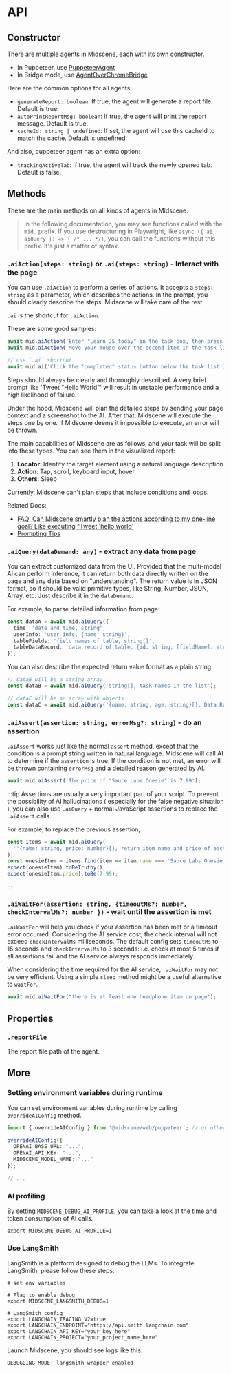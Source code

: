# API

## Constructor

There are multiple agents in Midscene, each with its own constructor.

* In Puppeteer, use [PuppeteerAgent](./integrate-with-puppeteer)
* In Bridge mode, use [AgentOverChromeBridge](./bridge-mode-by-chrome-extension#constructor)

Here are the common options for all agents:

* `generateReport: boolean`: If true, the agent will generate a report file. Default is true.
* `autoPrintReportMsg: boolean`: If true, the agent will print the report message. Default is true.
* `cacheId: string | undefined`: If set, the agent will use this cacheId to match the cache. Default is undefined.

And also, puppeteer agent has an extra option:

* `trackingActiveTab`: If true, the agent will track the newly opened tab. Default is false.

## Methods

These are the main methods on all kinds of agents in Midscene.

> In the following documentation, you may see functions called with the `mid.` prefix. If you use destructuring in Playwright, like `async ({ ai, aiQuery }) => { /* ... */}`, you can call the functions without this prefix. It's just a matter of syntax.

### `.aiAction(steps: string)` or `.ai(steps: string)` - Interact with the page

You can use `.aiAction` to perform a series of actions. It accepts a `steps: string` as a parameter, which describes the actions. In the prompt, you should clearly describe the steps. Midscene will take care of the rest.

`.ai` is the shortcut for `.aiAction`.

These are some good samples:

```typescript
await mid.aiAction('Enter "Learn JS today" in the task box, then press Enter to create');
await mid.aiAction('Move your mouse over the second item in the task list and click the Delete button to the right of the second task');

// use `.ai` shortcut
await mid.ai('Click the "completed" status button below the task list');
```

Steps should always be clearly and thoroughly described. A very brief prompt like 'Tweet "Hello World"' will result in unstable performance and a high likelihood of failure. 

Under the hood, Midscene will plan the detailed steps by sending your page context and a screenshot to the AI. After that, Midscene will execute the steps one by one. If Midscene deems it impossible to execute, an error will be thrown. 

The main capabilities of Midscene are as follows, and your task will be split into these types. You can see them in the visualized report:

1. **Locator**: Identify the target element using a natural language description
2. **Action**: Tap, scroll, keyboard input, hover
3. **Others**: Sleep

Currently, Midscene can't plan steps that include conditions and loops.

Related Docs:
* [FAQ: Can Midscene smartly plan the actions according to my one-line goal? Like executing "Tweet 'hello world'](./faq)
* [Prompting Tips](./prompting-tips)

### `.aiQuery(dataDemand: any)` - extract any data from page

You can extract customized data from the UI. Provided that the multi-modal AI can perform inference, it can return both data directly written on the page and any data based on "understanding". The return value is in JSON format, so it should be valid primitive types, like String, Number, JSON, Array, etc. Just describe it in the `dataDemand`.

For example, to parse detailed information from page:

```typescript
const dataA = await mid.aiQuery({
  time: 'date and time, string',
  userInfo: 'user info, {name: string}',
  tableFields: 'field names of table, string[]',
  tableDataRecord: 'data record of table, {id: string, [fieldName]: string}[]',
});
```

You can also describe the expected return value format as a plain string:

```typescript
// dataB will be a string array
const dataB = await mid.aiQuery('string[], task names in the list');

// dataC will be an array with objects
const dataC = await mid.aiQuery('{name: string, age: string}[], Data Record in the table');
```

### `.aiAssert(assertion: string, errorMsg?: string)` - do an assertion

`.aiAssert` works just like the normal `assert` method, except that the condition is a prompt string written in natural language. Midscene will call AI to determine if the `assertion` is true. If the condition is not met, an error will be thrown containing `errorMsg` and a detailed reason generated by AI.

```typescript
await mid.aiAssert('The price of "Sauce Labs Onesie" is 7.99');
```

:::tip
Assertions are usually a very important part of your script. To prevent the possibility of AI hallucinations ( especially for the false negative situation ), you can also use `.aiQuery` + normal JavaScript assertions to replace the `.aiAssert` calls.

For example, to replace the previous assertion,

```typescript
const items = await mid.aiQuery(
  '"{name: string, price: number}[], return item name and price of each item',
);
const onesieItem = items.find(item => item.name === 'Sauce Labs Onesie');
expect(onesieItem).toBeTruthy();
expect(onesieItem.price).toBe(7.99);
```
:::

### `.aiWaitFor(assertion: string, {timeoutMs?: number, checkIntervalMs?: number })` - wait until the assertion is met

`.aiWaitFor` will help you check if your assertion has been met or a timeout error occurred. Considering the AI service cost, the check interval will not exceed `checkIntervalMs` milliseconds. The default config sets `timeoutMs` to 15 seconds and `checkIntervalMs` to 3 seconds: i.e. check at most 5 times if all assertions fail and the AI service always responds immediately.

When considering the time required for the AI service, `.aiWaitFor` may not be very efficient. Using a simple `sleep` method might be a useful alternative to `waitFor`.

```typescript
await mid.aiWaitFor("there is at least one headphone item on page");
```

## Properties

### `.reportFile`

The report file path of the agent.

## More

### Setting environment variables during runtime

You can set environment variables during runtime by calling `overrideAIConfig` method.

```typescript
import { overrideAIConfig } from '@midscene/web/puppeteer'; // or other agent

overrideAIConfig({
  OPENAI_BASE_URL: "...",
  OPENAI_API_KEY: "...",
  MIDSCENE_MODEL_NAME: "..."
});

// ...
```

### AI profiling

By setting `MIDSCENE_DEBUG_AI_PROFILE`, you can take a look at the time and token consumption of AI calls.

```shell
export MIDSCENE_DEBUG_AI_PROFILE=1
```

### Use LangSmith

LangSmith is a platform designed to debug the LLMs. To integrate LangSmith, please follow these steps:

```shell
# set env variables

# Flag to enable debug
export MIDSCENE_LANGSMITH_DEBUG=1 

# LangSmith config
export LANGCHAIN_TRACING_V2=true
export LANGCHAIN_ENDPOINT="https://api.smith.langchain.com"
export LANGCHAIN_API_KEY="your_key_here"
export LANGCHAIN_PROJECT="your_project_name_here"
```

Launch Midscene, you should see logs like this:

```log
DEBUGGING MODE: langsmith wrapper enabled
```
